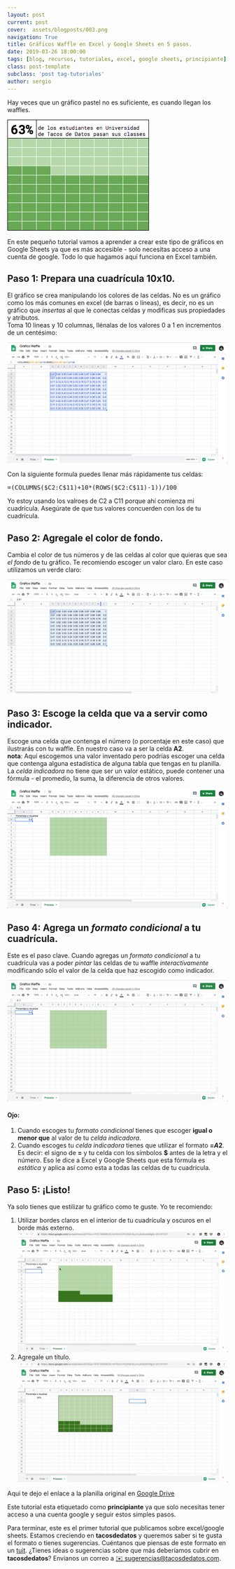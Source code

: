 ```yaml
---
layout: post
current: post
cover:  assets/blogposts/003.png
navigation: True
title: Gráficos Waffle en Excel y Google Sheets en 5 pasos.
date: 2019-03-26 18:00:00
tags: [blog, recursos, tutoriales, excel, google sheets, principiante]
class: post-template
subclass: 'post tag-tutoriales'
author: sergio
---
```


Hay veces que un gráfico pastel no es suficiente, es cuando llegan los waffles. 

![grafico waffle con google sheets](../assets/blogposts/003_ejemplo_1.png)

En este pequeño tutorial vamos a aprender a crear este tipo de gráficos en Google Sheets ya que es más accesible - solo necesitas acceso a una cuenta de google. Todo lo que hagamos aquí funciona en Excel también.

## Paso 1: Prepara una cuadrícula 10x10.
El gráfico se crea manipulando los colores de las celdas. No es un gráfico como los más comunes en excel (de barras o líneas), es decir, no es un gráfico que _insertas_ al que le conectas celdas y modificas sus propiedades y atributos. <br>
Toma 10 lineas y 10 columnas, llénalas de los valores 0 a 1 en incrementos de un centésimo:

![grafico waffle con google sheets](../assets/blogposts/003_ejemplo_2.png)

Con la siguiente formula puedes llenar más rápidamente tus celdas:
<pre>=(COLUMNS($C2:C$11)+10*(ROWS($C2:C$11)-1))/100</pre>

Yo estoy usando los valroes de C2 a C11 porque ahí comienza mi cuadrícula. Asegúrate de que tus valores concuerden con los de tu cuadrícula.

## Paso 2: Agregale el color de fondo.
Cambia el color de tus números y de las celdas al color que quieras que sea _el fondo_ de tu gráfico. Te recomiendo escoger un valor claro. En este caso utilizamos un verde claro:

![grafico waffle con google sheets](../assets/blogposts/003_ejemplo_3.gif)

## Paso 3: Escoge la celda que va a servir como indicador.
Escoge una celda que contenga el número (o porcentaje en este caso) que ilustrarás con tu waffle.
En nuestro caso va a ser la celda **A2**. <br>
**nota**: Aquí escogemos una valor inventado pero podrías escoger una celda que contenga alguna estadística de alguna tabla que tengas en tu planilla. La _celda indicadora_ no tiene que ser un valor estático, puede contener una fórmula - el promedio, la suma, la diferencia de otros valores.

![grafico waffle con google sheets](../assets/blogposts/003_ejemplo_4.png)

## Paso 4: Agrega un _formato condicional_ a tu cuadrícula.
Este es el paso clave. Cuando agregas un _formato condicional_ a tu cuadrícula vas a poder _pintar_ las celdas de tu waffle _interactivamente_ modificando sólo el valor de la celda que haz escogido como indicador.

![grafico waffle con google sheets](../assets/blogposts/003_ejemplo_5.gif)

#### Ojo:
1. Cuando escoges tu _formato condicional_ tienes que escoger **igual o menor que** al valor de tu _celda indicadora_.
2. Cuando escoges tu _celda indicadora_ tienes que utilizar el formato **=$A$2**. Es decir: el signo de **=** y tu celda con los símbolos **$** antes de la letra y el número. Eso le dice a Excel y Google Sheets que esta fórmula es _estática_ y aplica así como esta a todas las celdas de tu cuadrícula. 

## Paso 5: ¡Listo!
Ya solo tienes que estilizar tu gráfico como te guste. Yo te recomiendo:
1. Utilizar bordes claros en el interior de tu cuadrícula y oscuros en el borde más externo.
    ![grafico waffle con google sheets](../assets/blogposts/003_ejemplo_6.gif)
2. Agregale un título.
    ![grafico waffle con google sheets](../assets/blogposts/003_ejemplo_7.gif)


Aqui te dejo el enlace a la planilla original en [Google Drive](https://docs.google.com/spreadsheets/d/1f1-1J7SXMn4R9OW2XwRLYs8aGy3cB9ITFoy62ZCYHQc/edit?usp=sharing)

Este tutorial esta etiquetado como **principiante** ya que solo necesitas tener acceso a una cuenta google y seguir estos simples pasos. 

Para terminar, este es el primer tutorial que publicamos sobre excel/google sheets. Estamos creciendo en **tacosdedatos** y queremos saber si te gusta el formato o tienes sugerencias. Cuéntanos que piensas de este formato en un [tuit](https://twitter.com/share?text=%40tacosdedatos+sobre+el+tutorial+yo+pienso+que+). ¿Tienes ideas o sugerencias sobre que más deberíamos cubrir en **tacosdedatos**? Envianos un correo a [✉️ sugerencias@tacosdedatos.com](mailto:sugerencias@tacosdedatos.com?subject=Sugerencia&body=Hola-holaaa).